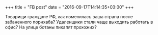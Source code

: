 +++
title = "FB post"
date = "2016-09-17T14:14:35+00:00"
+++

Товарищи граждане РФ, как изменилась ваша страна после забаненного порнхаба? Удаленщики стали чаще выходить работать в офис? На улице ботаны пикапят прохожих?



